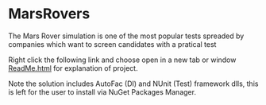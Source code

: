 # MarsRovers
The Mars Rover simulation is one of the most popular tests spreaded by companies which want to screen candidates with a pratical test

Right click the following link and choose open in a new tab or window <a href="http://htmlpreview.github.io/?https://github.com/GryPTonite/MarsRovers/blob/master/ReadMe.html" target="_blank">ReadMe.html</a> for explanation of project.

Note the solution includes AutoFac (DI) and NUnit (Test) framework dlls, this is left for the user to install via NuGet Packages Manager.
